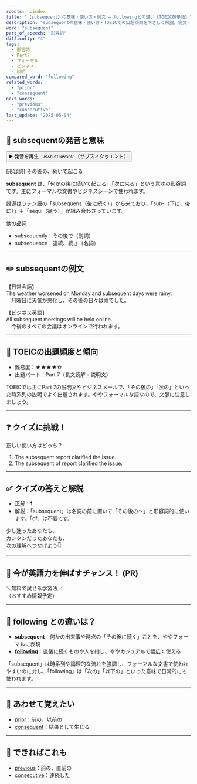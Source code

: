 ```yaml
---
robots: noindex
title: "【subsequent】の意味・使い方・例文 ― followingとの違い【TOEIC英単語】"
description: "subsequentの意味・使い方・TOEICでの出題傾向をやさしく解説。例文・クイズ付きでfollowingとの違いもわかりやすく学べます。"
word: "subsequent"
part_of_speech: "形容詞"
difficulty: "4"
tags:
  - 形容詞
  - Part7
  - フォーマル
  - ビジネス
  - 説明
compared_word: "following"
related_words:
  - "prior"
  - "consequent"
next_words:
  - "previous"
  - "consecutive"
last_update: "2025-05-04"
---
```


## 🔰 subsequentの発音と意味

<button class="play-audio" onclick="playTTS('subsequent')">
  <span class="play-audio-main">
    ▶️ 発音を再生　/sʌb.sɪ.kwənt/
  </span>
  <span class="play-audio-sub">
    （サブスィクゥエント）
  </span>
</button>

[形容詞] その後の、続いて起こる

**subsequent** は、「何かの後に続いて起こる」「次に来る」という意味の形容詞です。主にフォーマルな文書やビジネスシーンで使われます。

語源はラテン語の「subsequens（後に続く）」から来ており、「sub-（下に、後に）」＋「sequi（従う）」が組み合わさっています。

他の品詞：  
- subsequently：その後で（副詞）
- subsequence：連続、続き（名詞）

---

## ✏️ subsequentの例文

【日常会話】  
The weather worsened on Monday and subsequent days were rainy.  
　月曜日に天気が悪化し、その後の日々は雨でした。

【ビジネス英語】  
All subsequent meetings will be held online.  
　今後のすべての会議はオンラインで行われます。

---

## 🎯 TOEICの出題頻度と傾向

- 難易度：★★★★☆
- 出題パート：Part 7（長文読解・説明文）

TOEICでは主にPart 7の説明文やビジネスメールで、「その後の」「次の」といった時系列の説明でよく出題されます。ややフォーマルな語なので、文脈に注意しましょう。

---

## ❓ クイズに挑戦！

正しい使い方はどっち？

1. The subsequent report clarified the issue.  
2. The subsequent of report clarified the issue.

---

## ✅ クイズの答えと解説

- 正解：**1**
- 解説：「subsequent」は名詞の前に置いて「その後の～」と形容詞的に使います。「of」は不要です。

少し迷ったあなたも、  
カンタンだったあなたも、  
次の理解へつなげよう👇️

---

## 🚀 今が英語力を伸ばすチャンス！ (PR)

<div class="info-center">
＼無料で試せる学習法／<br>  
（おすすめ情報予定）
</div>

---

## 🤔  following との違いは？

- **subsequent**：何かの出来事や時点の「その後に続く」ことを、ややフォーマルに表現
- **[following](/word/following)**：直後に続くものや人を指し、ややカジュアルで幅広く使える

「subsequent」は時系列や論理的な流れを強調し、フォーマルな文書で使われやすいのに対し、「following」は「次の」「以下の」といった意味で日常的にも使われます。

---

## 🧩 あわせて覚えたい

- [prior](/word/prior)：前の、以前の
- [consequent](/word/consequent)：結果として生じる

---

## 📖 できればこれも

- [previous](/word/previous)：前の、直前の
- [consecutive](/word/consecutive)：連続した

<!-- cvid: aid34_bid02 -->
